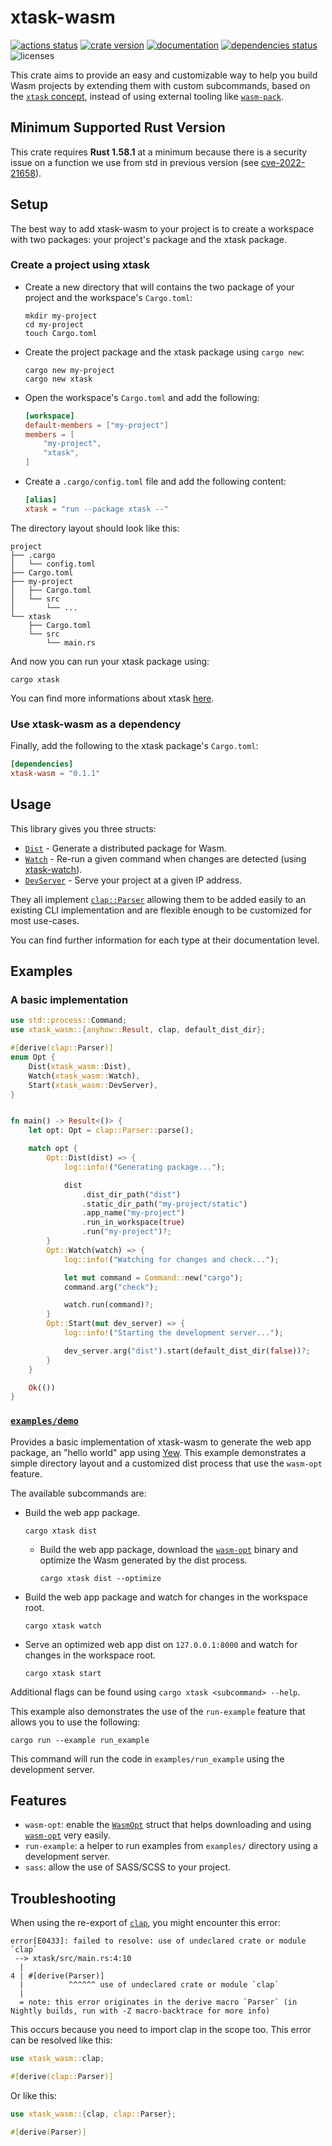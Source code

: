 # xtask-wasm

[![actions status][actions-badge]][actions-url]
[![crate version][crates-version-badge]][crates-url]
[![documentation][docs-badge]][docs-url]
[![dependencies status][deps-badge]][deps-url]
![licenses][licenses-badge]

[actions-badge]: https://github.com/rustminded/xtask-wasm/workflows/main/badge.svg
[actions-url]: https://github.com/rustminded/xtask-wasm/actions
[crates-version-badge]: https://img.shields.io/crates/v/xtask-wasm
[crates-url]: https://crates.io/crates/xtask-wasm
[docs-badge]: https://docs.rs/xtask-wasm/badge.svg
[docs-url]: https://docs.rs/xtask-wasm/
[deps-badge]: https://deps.rs/crate/xtask-wasm/0.1.1/status.svg
[deps-url]: https://deps.rs/crate/xtask-wasm
[licenses-badge]: https://img.shields.io/crates/l/xtask-wasm

<!-- cargo-rdme start -->

This crate aims to provide an easy and customizable way to help you build
Wasm projects by extending them with custom subcommands, based on the
[`xtask` concept](https://github.com/matklad/cargo-xtask/), instead of using
external tooling like [`wasm-pack`](https://github.com/rustwasm/wasm-pack).

## Minimum Supported Rust Version

This crate requires **Rust 1.58.1** at a minimum because there is a security
issue on a function we use from std in previous version
(see [cve-2022-21658](https://groups.google.com/g/rustlang-security-announcements/c/R1fZFDhnJVQ)).

## Setup

The best way to add xtask-wasm to your project is to create a workspace
with two packages: your project's package and the xtask package.

### Create a project using xtask

* Create a new directory that will contains the two package of your project
  and the workspace's `Cargo.toml`:

  ```console
  mkdir my-project
  cd my-project
  touch Cargo.toml
  ```

* Create the project package and the xtask package using `cargo new`:

  ```console
  cargo new my-project
  cargo new xtask
  ```

* Open the workspace's `Cargo.toml` and add the following:

  ```toml
  [workspace]
  default-members = ["my-project"]
  members = [
      "my-project",
      "xtask",
  ]
  ```

* Create a `.cargo/config.toml` file and add the following content:

  ```toml
  [alias]
  xtask = "run --package xtask --"
  ```

The directory layout should look like this:

```console
project
├── .cargo
│   └── config.toml
├── Cargo.toml
├── my-project
│   ├── Cargo.toml
│   └── src
│       └── ...
└── xtask
    ├── Cargo.toml
    └── src
        └── main.rs
```

And now you can run your xtask package using:

```console
cargo xtask
```

You can find more informations about xtask
[here](https://github.com/matklad/cargo-xtask/).

### Use xtask-wasm as a dependency

Finally, add the following to the xtask package's `Cargo.toml`:

```toml
[dependencies]
xtask-wasm = "0.1.1"
```

## Usage

This library gives you three structs:

* [`Dist`](https://docs.rs/xtask-wasm/latest/xtask_wasm/dist/struct.Dist.html) - Generate a distributed package for Wasm.
* [`Watch`](https://docs.rs/xtask-watch/latest/xtask_watch/struct.Watch.html) -
  Re-run a given command when changes are detected
  (using [xtask-watch](https://github.com/rustminded/xtask-watch)).
* [`DevServer`](https://docs.rs/xtask-wasm/latest/xtask_wasm/dev_server/struct.DevServer.html) - Serve your project at a given IP address.

They all implement [`clap::Parser`](https://docs.rs/clap/3.0.14/clap/trait.Parser.html)
allowing them to be added easily to an existing CLI implementation and are
flexible enough to be customized for most use-cases.

You can find further information for each type at their documentation level.

## Examples

### A basic implementation

```rust
use std::process::Command;
use xtask_wasm::{anyhow::Result, clap, default_dist_dir};

#[derive(clap::Parser)]
enum Opt {
    Dist(xtask_wasm::Dist),
    Watch(xtask_wasm::Watch),
    Start(xtask_wasm::DevServer),
}


fn main() -> Result<()> {
    let opt: Opt = clap::Parser::parse();

    match opt {
        Opt::Dist(dist) => {
            log::info!("Generating package...");

            dist
                .dist_dir_path("dist")
                .static_dir_path("my-project/static")
                .app_name("my-project")
                .run_in_workspace(true)
                .run("my-project")?;
        }
        Opt::Watch(watch) => {
            log::info!("Watching for changes and check...");

            let mut command = Command::new("cargo");
            command.arg("check");

            watch.run(command)?;
        }
        Opt::Start(mut dev_server) => {
            log::info!("Starting the development server...");

            dev_server.arg("dist").start(default_dist_dir(false))?;
        }
    }

    Ok(())
}
```

### [`examples/demo`](https://github.com/rustminded/xtask-wasm/tree/main/examples/demo)

Provides a basic implementation of xtask-wasm to generate the web app
package, an "hello world" app using [Yew](https://yew.rs/). This example
demonstrates a simple directory layout and a customized dist process
that use the `wasm-opt` feature.

The available subcommands are:

* Build the web app package.

  ```console
  cargo xtask dist
  ```
  * Build the web app package, download the [`wasm-opt`](https://github.com/WebAssembly/binaryen#tools)
    binary and optimize the Wasm generated by the dist process.

    ```console
    cargo xtask dist --optimize
    ```

* Build the web app package and watch for changes in the workspace root.

  ```console
  cargo xtask watch
  ```

* Serve an optimized web app dist on `127.0.0.1:8000` and watch for
  changes in the workspace root.

  ```console
  cargo xtask start
  ```

Additional flags can be found using `cargo xtask <subcommand> --help`.

This example also demonstrates the use of the `run-example` feature that allows you to use the
following:

```console
cargo run --example run_example
```

This command will run the code in `examples/run_example` using the development server.

## Features

* `wasm-opt`: enable the [`WasmOpt`](https://docs.rs/xtask-wasm/latest/xtask_wasm/wasm_opt/struct.WasmOpt.html) struct that helps downloading
    and using [`wasm-opt`](https://github.com/WebAssembly/binaryen#tools) very easily.
* `run-example`: a helper to run examples from `examples/` directory using a development
    server.
* `sass`: allow the use of SASS/SCSS to your project.

## Troubleshooting

When using the re-export of [`clap`](https://docs.rs/clap/latest/clap), you
might encounter this error:

```console
error[E0433]: failed to resolve: use of undeclared crate or module `clap`
 --> xtask/src/main.rs:4:10
  |
4 | #[derive(Parser)]
  |          ^^^^^^ use of undeclared crate or module `clap`
  |
  = note: this error originates in the derive macro `Parser` (in Nightly builds, run with -Z macro-backtrace for more info)
```

This occurs because you need to import clap in the scope too. This error can
be resolved like this:

```rust
use xtask_wasm::clap;

#[derive(clap::Parser)]
```

Or like this:

```rust
use xtask_wasm::{clap, clap::Parser};

#[derive(Parser)]
```
<!-- cargo-rdme end -->
